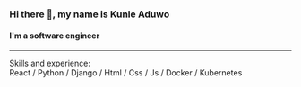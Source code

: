### Hi there 👋, my name is Kunle Aduwo
#### I'm a software engineer
<hr class="dotted">
Skills and experience: <br>
React / Python / Django / Html / Css / Js / Docker / Kubernetes




 

 

